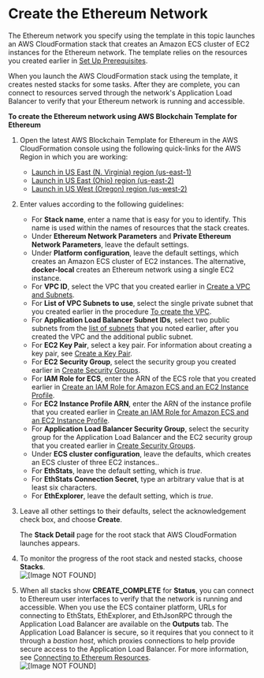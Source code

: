 # Create the Ethereum Network<a name="blockchain-templates-create-stack"></a>

The Ethereum network you specify using the template in this topic launches an AWS CloudFormation stack that creates an Amazon ECS cluster of EC2 instances for the Ethereum network\. The template relies on the resources you created earlier in [Set Up Prerequisites](blockchain-template-getting-started-prerequisites.md)\.

When you launch the AWS CloudFormation stack using the template, it creates nested stacks for some tasks\. After they are complete, you can connect to resources served through the network's Application Load Balancer to verify that your Ethereum network is running and accessible\. 

**To create the Ethereum network using AWS Blockchain Template for Ethereum**

1. Open the latest AWS Blockchain Template for Ethereum in the AWS CloudFormation console using the following quick\-links for the AWS Region in which you are working:
   + [Launch in US East \(N\. Virginia\) region \(us\-east\-1\)](https://us-east-1.console.aws.amazon.com/cloudformation/home?region=us-east-1#/stacks/create/review?templateURL=https://aws-blockchain-templates-us-east-1.s3.us-east-1.amazonaws.com/ethereum/templates/latest/ethereum-network.template.yaml)
   + [Launch in US East \(Ohio\) region \(us\-east\-2\)](https://us-east-2.console.aws.amazon.com/cloudformation/home?region=us-east-2#/stacks/create/review?templateURL=https://aws-blockchain-templates-us-east-2.s3.us-east-2.amazonaws.com/ethereum/templates/latest/ethereum-network.template.yaml)
   + [Launch in US West \(Oregon\) region \(us\-west\-2\)](https://us-west-2.console.aws.amazon.com/cloudformation/home?region=us-west-2#/stacks/create/review?templateURL=https://aws-blockchain-templates-us-west-2.s3.us-west-2.amazonaws.com/ethereum/templates/latest/ethereum-network.template.yaml)

1. Enter values according to the following guidelines:
   + For **Stack name**, enter a name that is easy for you to identify\. This name is used within the names of resources that the stack creates\.
   + Under **Ethereum Network Parameters** and **Private Ethereum Network Parameters**, leave the default settings\.
   + Under **Platform configuration**, leave the default settings, which creates an Amazon ECS cluster of EC2 instances\. The alternative, **docker\-local** creates an Ethereum network using a single EC2 instance\.
   + For **VPC ID**, select the VPC that you created earlier in [Create a VPC and Subnets](blockchain-template-getting-started-prerequisites.md#blockchain-templates-create-a-vpc)\.
   + For **List of VPC Subnets to use**, select the single private subnet that you created earlier in the procedure [To create the VPC](blockchain-template-getting-started-prerequisites.md#create-vpc-procedure)\.
   + For **Application Load Balancer Subnet IDs**, select two public subnets from the [list of subnets](blockchain-template-getting-started-prerequisites.md#list-of-subnets) that you noted earlier, after you created the VPC and the additional public subnet\.
   + For **EC2 Key Pair**, select a key pair\. For information about creating a key pair, see [Create a Key Pair](blockchain-templates-setting-up.md#blockchain-templates-create-a-key-pair)\.
   + For **EC2 Security Group**, select the security group you created earlier in [Create Security Groups](blockchain-template-getting-started-prerequisites.md#blockchain-templates-create-security-group)\.
   + For **IAM Role for ECS**, enter the ARN of the ECS role that you created earlier in [Create an IAM Role for Amazon ECS and an EC2 Instance Profile](blockchain-template-getting-started-prerequisites.md#blockchain-templates-iam-roles)\.
   + For **EC2 Instance Profile ARN**, enter the ARN of the instance profile that you created earlier in [Create an IAM Role for Amazon ECS and an EC2 Instance Profile](blockchain-template-getting-started-prerequisites.md#blockchain-templates-iam-roles)\.
   + For **Application Load Balancer Security Group**, select the security group for the Application Load Balancer and the EC2 security group that you created earlier in [Create Security Groups](blockchain-template-getting-started-prerequisites.md#blockchain-templates-create-security-group)\.
   + Under **ECS cluster configuration**, leave the defaults, which creates an ECS cluster of three EC2 instances\.\.
   + For **EthStats**, leave the default setting, which is *true*\.
   + For **EthStats Connection Secret**, type an arbitrary value that is at least six characters\.
   + For **EthExplorer**, leave the default setting, which is *true*\.

1. Leave all other settings to their defaults, select the acknowledgement check box, and choose **Create**\.

   The **Stack Detail** page for the root stack that AWS CloudFormation launches appears\.

1. To monitor the progress of the root stack and nested stacks, choose **Stacks**\.  
![\[Image NOT FOUND\]](http://docs.aws.amazon.com/blockchain-templates/latest/developerguide/images/choose-stacks.png)

1. When all stacks show **CREATE\_COMPLETE** for **Status**, you can connect to Ethereum user interfaces to verify that the network is running and accessible\. When you use the ECS container platform, URLs for connecting to EthStats, EthExplorer, and EthJsonRPC through the Application Load Balancer are available on the **Outputs** tab\. The Application Load Balancer is secure, so it requires that you connect to it through a *bastion host*, which proxies connections to help provide secure access to the Application Load Balancer\. For more information, see [Connecting to Ethereum Resources](blockchain-templates-ethereum.md#blockchain-ethereum-connecting)\.  
![\[Image NOT FOUND\]](http://docs.aws.amazon.com/blockchain-templates/latest/developerguide/images/stack-urls.png)
